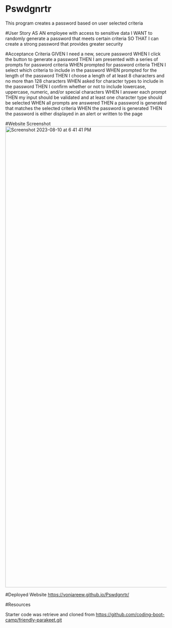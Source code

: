 # Pswdgnrtr
This program creates a password based on user selected criteria

#User Story
AS AN employee with access to sensitive data
I WANT to randomly generate a password that meets certain criteria
SO THAT I can create a strong password that provides greater security

#Acceptance Criteria
GIVEN I need a new, secure password
WHEN I click the button to generate a password
THEN I am presented with a series of prompts for password criteria
WHEN prompted for password criteria
THEN I select which criteria to include in the password
WHEN prompted for the length of the password
THEN I choose a length of at least 8 characters and no more than 128 characters
WHEN asked for character types to include in the password
THEN I confirm whether or not to include lowercase, uppercase, numeric, and/or special characters
WHEN I answer each prompt
THEN my input should be validated and at least one character type should be selected
WHEN all prompts are answered
THEN a password is generated that matches the selected criteria
WHEN the password is generated
THEN the password is either displayed in an alert or written to the page

#Website Screenshot
<img width="1440" alt="Screenshot 2023-08-10 at 6 41 41 PM" src="https://github.com/VonjareeW/Pswdgnrtr/assets/52430595/70852433-48bb-42bf-8d77-dc34312595f7">


#Deployed Website
https://vonjareew.github.io/Pswdgnrtr/



#Resources

Starter code was retrieve and cloned from https://github.com/coding-boot-camp/friendly-parakeet.git
